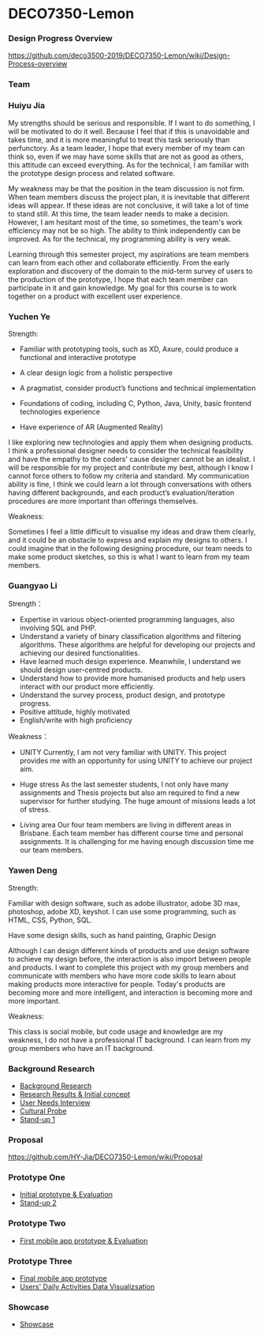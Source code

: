 # DECO7350-Lemon
### Design Progress Overview
https://github.com/deco3500-2019/DECO7350-Lemon/wiki/Design-Process-overview

### Team
### Huiyu Jia
My strengths should be serious and responsible. If I want to do something, I will be motivated to do it well. Because I feel that if this is unavoidable and takes time, and it is more meaningful to treat this task seriously than perfunctory. As a team leader, I hope that every member of my team can think so, even if we may have some skills that are not as good as others, this attitude can exceed everything. As for the technical, I am familiar with the prototype design process and related software.

My weakness may be that the position in the team discussion is not firm. When team members discuss the project plan, it is inevitable that different ideas will appear. If these ideas are not conclusive, it will take a lot of time to stand still. At this time, the team leader needs to make a decision. However, I am hesitant most of the time, so sometimes, the team's work efficiency may not be so high. The ability to think independently can be improved. As for the technical, my programming ability is very weak.

Learning through this semester project, my aspirations are team members can learn from each other and collaborate efficiently. From the early exploration and discovery of the domain to the mid-term survey of users to the production of the prototype, I hope that each team member can participate in it and gain knowledge. My goal for this course is to work together on a product with excellent user experience.
### Yuchen Ye
Strength:

* Familiar with prototyping tools, such as XD, Axure, could produce a functional and interactive prototype

* A clear design logic from a holistic perspective

* A pragmatist, consider product’s functions and technical implementation

* Foundations of coding, including C, Python, Java, Unity, basic frontend technologies experience

* Have experience of AR (Augmented Reality)

I like exploring new technologies and apply them when designing products. I think a professional designer needs to consider the technical feasibility and have the empathy to the coders' cause designer cannot be an idealist. I will be responsible for my project and contribute my best, although I know I cannot force others to follow my criteria and standard. My communication ability is fine, I think we could learn a lot through conversations with others having different backgrounds, and each product’s evaluation/iteration procedures are more important than offerings themselves.

Weakness:

Sometimes I feel a little difficult to visualise my ideas and draw them clearly, and it could be an obstacle to express and explain my designs to others. I could imagine that in the following designing procedure, our team needs to make some product sketches, so this is what I want to learn from my team members.

### Guangyao Li

Strength：

* Expertise in various object-oriented programming languages, also involving SQL and PHP.
* Understand a variety of binary classification algorithms and filtering algorithms. These algorithms are helpful for developing our projects and achieving our desired functionalities.
* Have learned much design experience. Meanwhile, I understand we should design user-centred products.
* Understand how to provide more humanised products and help users interact with our product more efficiently.
* Understand the survey process, product design, and prototype progress.
* Positive attitude, highly motivated
* English/write with high proficiency

Weakness：

* UNITY
Currently, I am not very familiar with UNITY. This project provides me with an opportunity for using UNITY to achieve our project aim.

* Huge stress
As the last semester students, I not only have many assignments and Thesis projects but also am required to find a new supervisor for further studying. The huge amount of missions leads a lot of stress.

* Living area
Our four team members are living in different areas in Brisbane. Each team member has different course time and personal assignments. It is challenging for me having enough discussion time me our team members.

### Yawen Deng
Strength:

Familiar with design software, such as adobe illustrator, adobe 3D max, photoshop, adobe XD, keyshot. I can use some programming, such as HTML, CSS, Python, SQL.

Have some design skills, such as hand painting, Graphic Design

Although I can design different kinds of products and use design software to achieve my design before, the interaction is also import between people and products. I want to complete this project with my group members and communicate with members who have more code skills to learn about making products more interactive for people. Today's products are becoming more and more intelligent, and interaction is becoming more and more important.

Weakness:

This class is social mobile, but code usage and knowledge are my weakness, I do not have a professional IT background. I can learn from my group members who have an IT background.

### Background Research
* [Background Research](https://github.com/deco3500-2019/DECO7350-Lemon/wiki/Background-research)
* [Research Results & Initial concept](https://github.com/deco3500-2019/DECO7350-Lemon/wiki/Research-Results-&-Initial-concept)
* [User Needs Interview](https://github.com/deco3500-2019/DECO7350-Lemon/wiki/User-Needs-Interview)
* [Cultural Probe](https://github.com/deco3500-2019/DECO7350-Lemon/wiki/Culture-Probe)
* [Stand-up 1](https://github.com/deco3500-2019/DECO7350-Lemon/wiki/Stand-up-1)

### Proposal
https://github.com/HY-Jia/DECO7350-Lemon/wiki/Proposal

### Prototype One
* [Initial prototype & Evaluation](https://github.com/deco3500-2019/DECO7350-Lemon/wiki/Initial-prototype-&-Evaluation)
* [Stand-up 2](https://github.com/deco3500-2019/DECO7350-Lemon/wiki/Stand-up-2)

### Prototype Two
* [First mobile app prototype & Evaluation](https://github.com/deco3500-2019/DECO7350-Lemon/wiki/First-mobile-app-prototype-&Evaluation)

### Prototype Three
* [Final mobile app prototype](https://github.com/deco3500-2019/DECO7350-Lemon/wiki/Final-mobile-app-prototype)
* [Users' Daily Activities Data Visualizsation](https://github.com/deco3500-2019/DECO7350-Lemon/wiki/Users'-Daily-Activities-Data-Visualisation)

### Showcase
* [Showcase](https://github.com/deco3500-2019/DECO7350-Lemon/wiki/Showcase)
